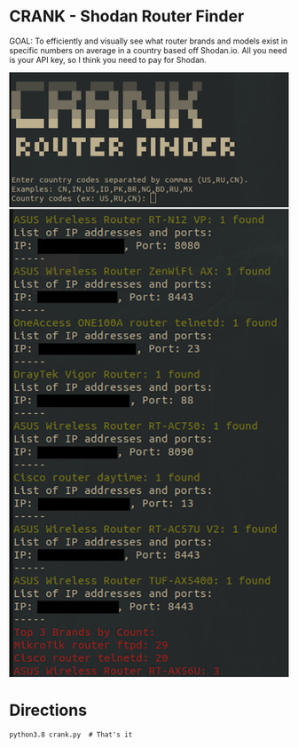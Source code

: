 # CRANK - Shodan Router Finder
GOAL: To efficiently and visually see what router brands and models exist in specific numbers on average in a country
based off Shodan.io. All you need is your API key, so I think you need to pay for Shodan. 

![Alt text](./banner.png)
![Alt text](./output.png)

# Directions
```
python3.8 crank.py  # That's it
```

